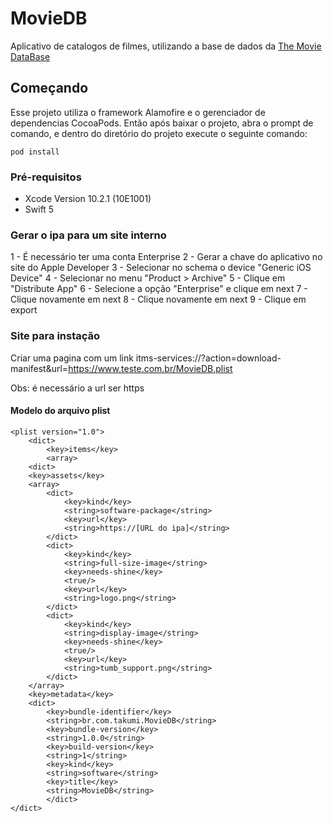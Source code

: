 # MovieDB
Aplicativo de catalogos de filmes, utilizando a base de dados da [The Movie DataBase](https://www.themoviedb.org/) 

## Começando
Esse projeto utiliza o framework Alamofire e o gerenciador de dependencias CocoaPods. 
Então após baixar o projeto, abra o prompt de comando, e dentro do diretório do projeto execute o seguinte comando:

```
pod install
```

### Pré-requisitos
* Xcode Version 10.2.1 (10E1001) 
* Swift 5

### Gerar o ipa para um site interno
1 -  É necessário ter uma conta Enterprise
2 - Gerar a chave do aplicativo no site do Apple Developer
3 - Selecionar no schema o device "Generic iOS Device"
4 -  Selecionar no menu "Product > Archive"
5 -  Clique em "Distribute App"
6 -  Selecione a opção "Enterprise" e clique em next
7 - Clique novamente em next
8 -  Clique novamente em next
9 - Clique em export

### Site para instação
Criar uma pagina com um link itms-services://?action=download-manifest&url=https://www.teste.com.br/MovieDB.plist

Obs: é necessário a url ser https

#### Modelo do arquivo plist

```
<plist version="1.0">
    <dict>
        <key>items</key>
        <array>
    <dict>
    <key>assets</key>
    <array>
        <dict>
            <key>kind</key>
            <string>software-package</string>
            <key>url</key>
            <string>https://[URL do ipa]</string>
        </dict>
        <dict>
            <key>kind</key>
            <string>full-size-image</string>
            <key>needs-shine</key>
            <true/>
            <key>url</key>
            <string>logo.png</string>
        </dict>
        <dict>
            <key>kind</key>
            <string>display-image</string>
            <key>needs-shine</key>
            <true/>
            <key>url</key>
            <string>tumb_support.png</string>
        </dict>
    </array>
    <key>metadata</key>
    <dict>
        <key>bundle-identifier</key>
        <string>br.com.takumi.MovieDB</string>
        <key>bundle-version</key>
        <string>1.0.0</string>
        <key>build-version</key>
        <string>1</string>
        <key>kind</key>
        <string>software</string>
        <key>title</key>
        <string>MovieDB</string>
        </dict>
</dict>
```


